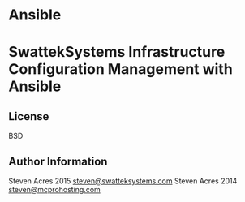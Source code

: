 Ansible 
=======

SwattekSystems Infrastructure Configuration Management with Ansible
=======


License
-------

BSD

Author Information
------------------
Steven Acres 2015 <steven@swatteksystems.com>
Steven Acres 2014 <steven@mcprohosting.com>
